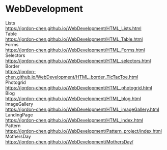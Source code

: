 # WebDevelopment
Lists  
https://jordon-chen.github.io/WebDevelopment/HTML_Lists.html  
Table  
https://jordon-chen.github.io/WebDevelopment/HTML_Table.html  
Forms  
https://jordon-chen.github.io/WebDevelopment/HTML_Forms.html  
Selectors  
https://jordon-chen.github.io/WebDevelopment/HTML_selectors.html  
Border  
https://jordon-chen.github.io/WebDevelopment/HTML_border_TicTacToe.html  
Photogrid  
https://jordon-chen.github.io/WebDevelopment/HTML_photogrid.html  
Blog  
https://jordon-chen.github.io/WebDevelopment/HTML_blog.html   
ImageGallery  
https://jordon-chen.github.io/WebDevelopment/HTML_imageGallery.html  
LandingPage  
https://jordon-chen.github.io/WebDevelopment/HTML_index.html  
Pattern  
https://jordon-chen.github.io/WebDevelopment/Pattern_project/index.html  
MothersDay  
https://jordon-chen.github.io/WebDevelopment/MothersDay/
